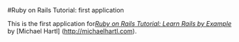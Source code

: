 #Ruby on Rails Tutorial: first application

This is the first application for[*Ruby on Rails Tutorial: Learn Rails by Example*](http://railstutorial.org/)
by [Michael Hartl] (http://michaelhartl.com).